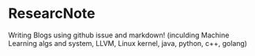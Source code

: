 # ResearcNote
Writing Blogs using github issue and markdown! (inculding Machine Learning algs and system, LLVM, Linux kernel, java, python, c++, golang)
